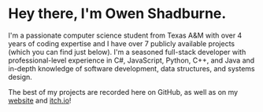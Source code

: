 # Hey there, I'm Owen Shadburne.

I'm a passionate computer science student from Texas A&M with over 4 years of coding expertise and I have over 7 publicly available projects (which you can find just below). I'm a seasoned full-stack developer with professional-level experience in C#, JavaScript, Python, C++, and Java and in-depth knowledge of software development, data structures, and systems design.

The best of my projects are recorded here on GitHub, as well as on my [website](https://cubetures.github.io) and [itch.io](https://cubetures.itch.io)!

